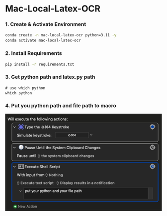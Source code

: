 # Mac-Local-Latex-OCR


### 1. Create & Activate Environment

```bash
conda create -n mac-local-latex-ocr python=3.11 -y
conda activate mac-local-latex-ocr
```

### 2. Install Requirements

```bash
pip install -r requirements.txt
```

### 3. Get python path and latex.py path

``` Shell
# use which python 
which python

```

### 4. Put you python path and file path to macro

![Macro Diagram](macro.png)
